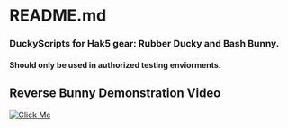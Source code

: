 # README.md
### DuckyScripts for Hak5 gear: Rubber Ducky and Bash Bunny. 
#### Should only be used in authorized testing enviorments.  

## Reverse Bunny Demonstration Video
[![Click Me](https://img.youtube.com/vi/5RGWCgTj9_g/0.jpg)](https://www.youtube.com/watch?v=iliXOUG4Sjo)
